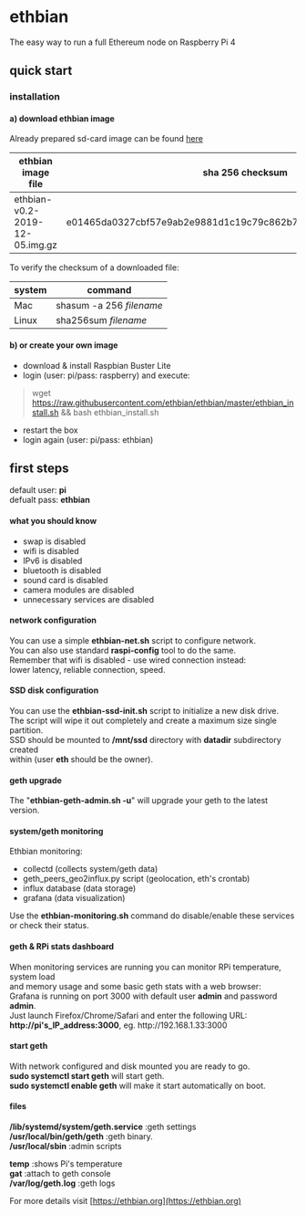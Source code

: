 # ethbian

The easy way to run a full Ethereum node on Raspberry Pi 4

## quick start

### installation

#### a) download ethbian image

Already prepared sd-card image can be found [here](https://ethbian.org/downloads/ethbian-v0.2-2019-12-05.img.gz)

| ethbian image file             | sha 256 checksum                                                 |
| ------------------------------ | ---------------------------------------------------------------- |
| ethbian-v0.2-2019-12-05.img.gz | e01465da0327cbf57e9ab2e9881d1c19c79c862b791c9d7d2bdb2bc85ff8b99c |

To verify the checksum of a downloaded file:

| system | command                  |
| ------ | ------------------------ |
| Mac    | shasum -a 256 _filename_ |
| Linux  | sha256sum _filename_     |

#### b) or create your own image

- download & install Raspbian Buster Lite
- login (user: pi/pass: raspberry) and execute:

> wget https://raw.githubusercontent.com/ethbian/ethbian/master/ethbian_install.sh && bash ethbian_install.sh

- restart the box
- login again (user: pi/pass: ethbian)

## first steps

default user: **pi**  
defualt pass: **ethbian**

#### what you should know

- swap is disabled
- wifi is disabled
- IPv6 is disabled
- bluetooth is disabled
- sound card is disabled
- camera modules are disabled
- unnecessary services are disabled

#### network configuration

You can use a simple **ethbian-net.sh** script to configure network.  
You can also use standard **raspi-config** tool to do the same.  
Remember that wifi is disabled - use wired connection instead:  
lower latency, reliable connection, speed.

#### SSD disk configuration

You can use the **ethbian-ssd-init.sh** script to initialize a new disk drive.  
The script will wipe it out completely and create a maximum size single partition.  
SSD should be mounted to **/mnt/ssd** directory with **datadir** subdirectory created  
within (user **eth** should be the owner).

#### geth upgrade

The "**ethbian-geth-admin.sh -u**" will upgrade your geth to the latest version.

#### system/geth monitoring

Ethbian monitoring:  
- collectd (collects system/geth data)  
- geth_peers_geo2influx.py script (geolocation, eth's crontab)  
- influx database (data storage)  
- grafana (data visualization)  

Use the **ethbian-monitoring.sh** command do disable/enable these services  
or check their status.

#### geth & RPi stats dashboard

When monitoring services are running you can monitor RPi temperature, system load   
and memory usage and some basic geth stats with a web browser:  
Grafana is running on port 3000 with default user **admin** and password **admin**.  
Just launch Firefox/Chrome/Safari and enter the following URL:  
**http<nolink>://pi's_IP_address:3000**, eg. http<nolink>://192.168.1.33:3000

#### start geth

With network configured and disk mounted you are ready to go.  
**sudo systemctl start geth** will start geth.  
**sudo systemctl enable geth** will make it start automatically on boot.


#### files

**/lib/systemd/system/geth.service** :geth settings  
**/usr/local/bin/geth/geth** :geth binary.  
**/usr/local/sbin** :admin scripts

**temp** :shows Pi's temperature  
**gat** :attach to geth console  
**/var/log/geth.log** :geth logs

For more details visit [https://ethbian.org](https://ethbian.org)
